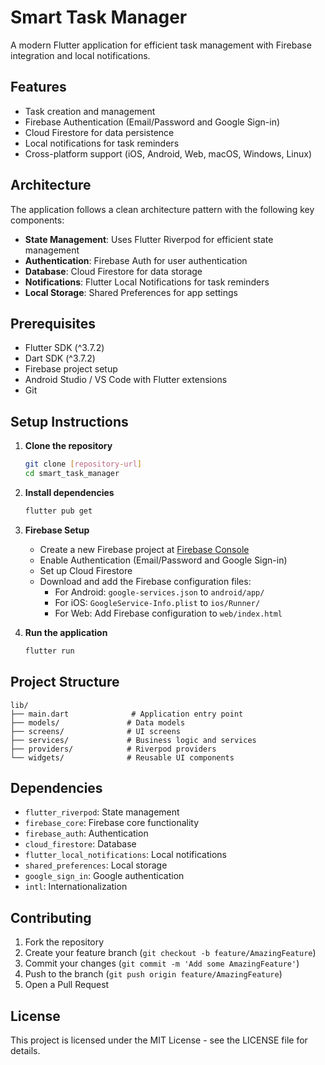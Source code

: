 # Smart Task Manager

A modern Flutter application for efficient task management with Firebase integration and local notifications.

## Features

- Task creation and management
- Firebase Authentication (Email/Password and Google Sign-in)
- Cloud Firestore for data persistence
- Local notifications for task reminders
- Cross-platform support (iOS, Android, Web, macOS, Windows, Linux)

## Architecture

The application follows a clean architecture pattern with the following key components:

- **State Management**: Uses Flutter Riverpod for efficient state management
- **Authentication**: Firebase Auth for user authentication
- **Database**: Cloud Firestore for data storage
- **Notifications**: Flutter Local Notifications for task reminders
- **Local Storage**: Shared Preferences for app settings

## Prerequisites

- Flutter SDK (^3.7.2)
- Dart SDK (^3.7.2)
- Firebase project setup
- Android Studio / VS Code with Flutter extensions
- Git

## Setup Instructions

1. **Clone the repository**
   ```bash
   git clone [repository-url]
   cd smart_task_manager
   ```

2. **Install dependencies**
   ```bash
   flutter pub get
   ```

3. **Firebase Setup**
   - Create a new Firebase project at [Firebase Console](https://console.firebase.google.com)
   - Enable Authentication (Email/Password and Google Sign-in)
   - Set up Cloud Firestore
   - Download and add the Firebase configuration files:
     - For Android: `google-services.json` to `android/app/`
     - For iOS: `GoogleService-Info.plist` to `ios/Runner/`
     - For Web: Add Firebase configuration to `web/index.html`

4. **Run the application**
   ```bash
   flutter run
   ```

## Project Structure

```
lib/
├── main.dart              # Application entry point
├── models/               # Data models
├── screens/              # UI screens
├── services/             # Business logic and services
├── providers/            # Riverpod providers
└── widgets/              # Reusable UI components
```

## Dependencies

- `flutter_riverpod`: State management
- `firebase_core`: Firebase core functionality
- `firebase_auth`: Authentication
- `cloud_firestore`: Database
- `flutter_local_notifications`: Local notifications
- `shared_preferences`: Local storage
- `google_sign_in`: Google authentication
- `intl`: Internationalization

## Contributing

1. Fork the repository
2. Create your feature branch (`git checkout -b feature/AmazingFeature`)
3. Commit your changes (`git commit -m 'Add some AmazingFeature'`)
4. Push to the branch (`git push origin feature/AmazingFeature`)
5. Open a Pull Request

## License

This project is licensed under the MIT License - see the LICENSE file for details.
